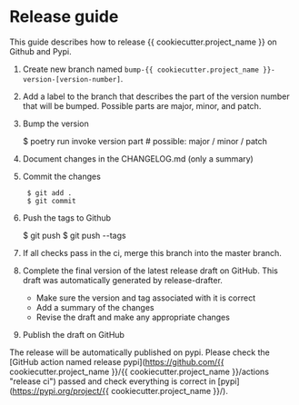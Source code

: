 # Release guide

This guide describes how to release {{ cookiecutter.project_name }} on Github and Pypi.

1. Create new branch named `bump-{{ cookiecutter.project_name }}-version-[version-number]`.
2. Add a label to the branch that describes the part of the version number that
   will be bumped. Possible parts are major, minor, and patch.
3. Bump the version

      $ poetry run invoke version part  # possible: major / minor / patch

4. Document changes in the CHANGELOG.md (only a summary)

5. Commit the changes

        $ git add .
        $ git commit

6. Push the tags to Github

      $ git push
      $ git push --tags

7. If all checks pass in the ci, merge this branch into the master branch.

8. Complete the final version of the latest release draft on GitHub. This draft was
   automatically generated by release-drafter.
   - Make sure the version and tag associated with it is correct
   - Add a summary of the changes
   - Revise the draft and make any appropriate changes
9. Publish the draft on GitHub

The release will be automatically published on pypi. Please check the [GitHub action named
release pypi](https://github.com/{{ cookiecutter.project_name }}/{{ cookiecutter.project_name }}/actions "release ci")
passed and check everything is correct in [pypi](https://pypi.org/project/{{ cookiecutter.project_name }}/).
